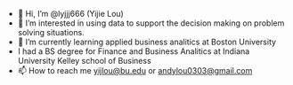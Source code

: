 - 👋 Hi, I’m @lyjjj666 (Yijie Lou)
- 👀 I’m interested in using data to support the decision making on problem solving situations.
- 🌱 I’m currently learning applied business analitics at Boston University
- I had a BS degree for Finance and Business Analitics at Indiana University Kelley school of Business
- 📫 How to reach me yijlou@bu.edu or andylou0303@gmail.com

<!---
lyjjj666/lyjjj666 is a ✨ special ✨ repository because its `README.md` (this file) appears on your GitHub profile.
You can click the Preview link to take a look at your changes.
--->
